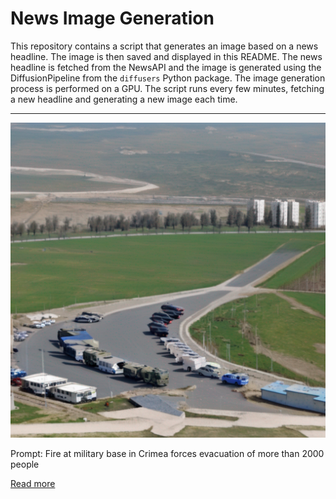 # News Image Generation
This repository contains a script that generates an image based on a news headline. The image is then saved and displayed in this README.
The news headline is fetched from the NewsAPI and the image is generated using the DiffusionPipeline from the `diffusers` Python package. The image generation process is performed on a GPU.
The script runs every few minutes, fetching a new headline and generating a new image each time.

---

![Generated Image](image.png)

Prompt: Fire at military base in Crimea forces evacuation of more than 2000 people

[Read more](https://www.reuters.com/world/europe/fire-military-base-crimea-major-highway-closed-russia-backed-governor-2023-07-19/)